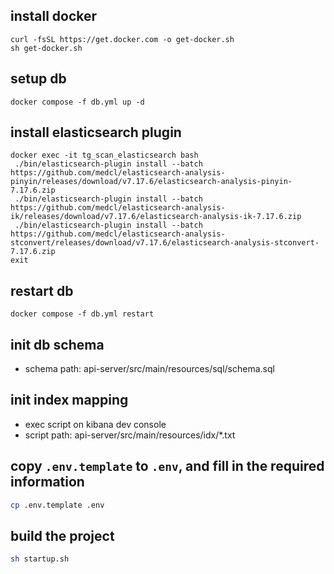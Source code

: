 ## install docker

```shell
curl -fsSL https://get.docker.com -o get-docker.sh
sh get-docker.sh
```

## setup db

```shell
docker compose -f db.yml up -d
```

## install elasticsearch plugin

```shell
docker exec -it tg_scan_elasticsearch bash
 ./bin/elasticsearch-plugin install --batch https://github.com/medcl/elasticsearch-analysis-pinyin/releases/download/v7.17.6/elasticsearch-analysis-pinyin-7.17.6.zip
 ./bin/elasticsearch-plugin install --batch https://github.com/medcl/elasticsearch-analysis-ik/releases/download/v7.17.6/elasticsearch-analysis-ik-7.17.6.zip
 ./bin/elasticsearch-plugin install --batch https://github.com/medcl/elasticsearch-analysis-stconvert/releases/download/v7.17.6/elasticsearch-analysis-stconvert-7.17.6.zip
exit
```

## restart db

```shell
docker compose -f db.yml restart

```

## init db schema

- schema path: api-server/src/main/resources/sql/schema.sql

## init index mapping

- exec script on kibana dev console
- script path: api-server/src/main/resources/idx/*.txt

## copy `.env.template` to `.env`, and fill in the required information

```bash
cp .env.template .env
```

## build the project

```bash 
sh startup.sh
```